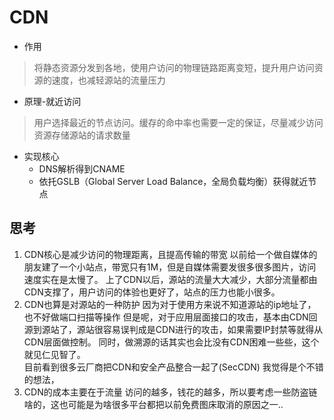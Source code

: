 # CDN
* 作用
> 将静态资源分发到各地，使用户访问的物理链路距离变短，提升用户访问资源的速度，也减轻源站的流量压力
* 原理-就近访问  
>用户选择最近的节点访问。缓存的命中率也需要一定的保证，尽量减少访问资源存储源站的请求数量
* 实现核心  
  * DNS解析得到CNAME
  * 依托GSLB（Global Server Load Balance，全局负载均衡）获得就近节点
## 思考 
1. CDN核心是减少访问的物理距离，且提高传输的带宽
以前给一个做自媒体的朋友建了一个小站点，带宽只有1M，但是自媒体需要发很多很多图片，访问速度实在是太慢了。
上了CDN以后，源站的流量大大减少，大部分流量都由CDN支撑了，用户访问的体验也更好了，站点的压力也能小很多。
2. CDN也算是对源站的一种防护
因为对于使用方来说不知道源站的ip地址了，也不好做端口扫描等操作
但是呢，对于应用层面接口的攻击，基本由CDN回源到源站了，源站很容易误判成是CDN进行的攻击，如果需要IP封禁等就得从CDN层面做控制。
同时，做溯源的话其实也会比没有CDN困难一些些，这个就见仁见智了。  
目前看到很多云厂商把CDN和安全产品整合一起了(SecCDN) 我觉得是个不错的想法，
3. CDN的成本主要在于流量
访问的越多，钱花的越多，所以要考虑一些防盗链啥的，这也可能是为啥很多平台都把以前免费图床取消的原因之一..